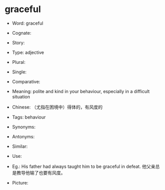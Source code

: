 # graceful

- Word: graceful
- Cognate: 
- Story: 

- Type: adjective
- Plural: 
- Single: 
- Comparative: 
- Meaning: polite and kind in your behaviour, especially in a difficult situation
- Chinese: （尤指在困境中）得体的，有风度的
- Tags: behaviour
- Synonyms: 
- Antonyms: 
- Similar: 
- Use: 
- Eg.: His father had always taught him to be graceful in defeat. 他父亲总是教导他输了也要有风度。
- Picture: 

